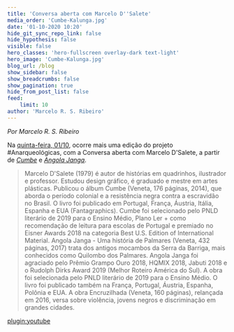 ```yaml
---
title: 'Conversa aberta com Marcelo D''Salete'
media_order: 'Cumbe-Kalunga.jpg'
date: '01-10-2020 10:20'
hide_git_sync_repo_link: false
hide_hypothesis: false
visible: false
hero_classes: 'hero-fullscreen overlay-dark text-light'
hero_image: 'Cumbe-Kalunga.jpg'
blog_url: /blog
show_sidebar: false
show_breadcrumbs: false
show_pagination: true
hide_from_post_list: false
feed:
    limit: 10
author: 'Marcelo R. S. Ribeiro'
---
```


*Por Marcelo R. S. Ribeiro*

Na [quinta-feira, 01/10](http://www.arqueologiadosensivel.ufba.br/atividades/2020-2-conversas-anarqueologicas-2), ocorre mais uma edição do projeto #Anarqueológicas, com a Conversa aberta com Marcelo D'Salete, a partir de [*Cumbe*](https://veneta.com.br/produto/cumbe/) e [*Angola Janga*](https://veneta.com.br/produto/angola-janga/).

> Marcelo D'Salete (1979) é autor de histórias em quadrinhos, ilustrador e professor. Estudou design gráfico, é graduado e mestre em artes plásticas. Publicou o álbum Cumbe (Veneta, 176 páginas, 2014), que aborda o período colonial e a resistência negra contra a escravidão no Brasil. O livro foi publicado em Portugal, França, Áustria, Itália, Espanha e EUA (Fantagraphics). Cumbe foi selecionado pelo PNLD literário de 2019 para o Ensino Médio, Plano Ler + como recomendação de leitura para escolas de Portugal e premiado no Eisner Awards 2018 na categoria Best U.S. Edition of International Material. Angola Janga - Uma história de Palmares (Veneta, 432 páginas, 2017) trata dos antigos mocambos da Serra da Barriga, mais conhecidos como Quilombo dos Palmares. Angola Janga foi agraciado pelo Prêmio Grampo Ouro 2018, HQMIX 2018, Jabuti 2018 e o Rudolph Dirks Award 2019 (Melhor Roteiro América do Sul). A obra foi selecionada pelo PNLD literário de 2019 para o Ensino Médio. O livro foi publicado também na França, Portugal, Áustria, Espanha, Polônia e EUA. A obra Encruzilhada (Veneta, 160 páginas), relançada em 2016, versa sobre violência, jovens negros e discriminação em grandes cidades.

[plugin:youtube](https://www.youtube.com/watch?v=cxrt3Uepr5g)